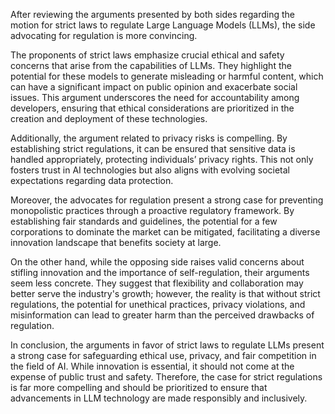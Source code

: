 After reviewing the arguments presented by both sides regarding the motion for strict laws to regulate Large Language Models (LLMs), the side advocating for regulation is more convincing. 

The proponents of strict laws emphasize crucial ethical and safety concerns that arise from the capabilities of LLMs. They highlight the potential for these models to generate misleading or harmful content, which can have a significant impact on public opinion and exacerbate social issues. This argument underscores the need for accountability among developers, ensuring that ethical considerations are prioritized in the creation and deployment of these technologies. 

Additionally, the argument related to privacy risks is compelling. By establishing strict regulations, it can be ensured that sensitive data is handled appropriately, protecting individuals’ privacy rights. This not only fosters trust in AI technologies but also aligns with evolving societal expectations regarding data protection.

Moreover, the advocates for regulation present a strong case for preventing monopolistic practices through a proactive regulatory framework. By establishing fair standards and guidelines, the potential for a few corporations to dominate the market can be mitigated, facilitating a diverse innovation landscape that benefits society at large.

On the other hand, while the opposing side raises valid concerns about stifling innovation and the importance of self-regulation, their arguments seem less concrete. They suggest that flexibility and collaboration may better serve the industry's growth; however, the reality is that without strict regulations, the potential for unethical practices, privacy violations, and misinformation can lead to greater harm than the perceived drawbacks of regulation.

In conclusion, the arguments in favor of strict laws to regulate LLMs present a strong case for safeguarding ethical use, privacy, and fair competition in the field of AI. While innovation is essential, it should not come at the expense of public trust and safety. Therefore, the case for strict regulations is far more compelling and should be prioritized to ensure that advancements in LLM technology are made responsibly and inclusively.